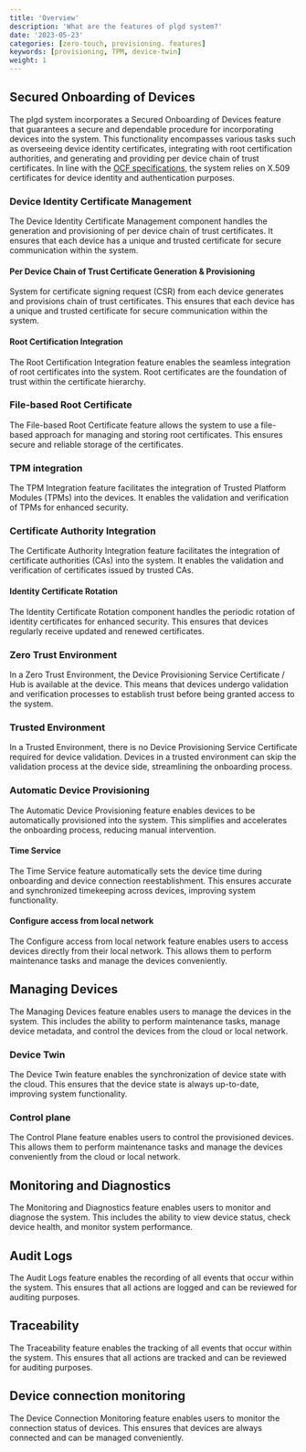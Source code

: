 ```yaml
---
title: 'Overview'
description: 'What are the features of plgd system?'
date: '2023-05-23'
categories: [zero-touch, provisioning. features]
keywords: [provisioning, TPM, device-twin]
weight: 1
---
```


## Secured Onboarding of Devices

The plgd system incorporates a Secured Onboarding of Devices feature that guarantees a secure and dependable procedure for incorporating devices into the system. This functionality encompasses various tasks such as overseeing device identity certificates, integrating with root certification authorities, and generating and providing per device chain of trust certificates. In line with the [OCF specifications](https://openconnectivity.org/developer/specifications/), the system relies on X.509 certificates for device identity and authentication purposes.

### Device Identity Certificate Management

The Device Identity Certificate Management component handles the generation and provisioning of per device chain of trust certificates. It ensures that each device has a unique and trusted certificate for secure communication within the system.

#### Per Device Chain of Trust Certificate Generation & Provisioning

System for certificate signing request (CSR) from each device generates and provisions chain of trust certificates. This ensures that each device has a unique and trusted certificate for secure communication within the system.

#### Root Certification Integration

The Root Certification Integration feature enables the seamless integration of root certificates into the system. Root certificates are the foundation of trust within the certificate hierarchy.

### File-based Root Certificate

The File-based Root Certificate feature allows the system to use a file-based approach for managing and storing root certificates. This ensures secure and reliable storage of the certificates.

### TPM integration

The TPM Integration feature facilitates the integration of Trusted Platform Modules (TPMs) into the devices. It enables the validation and verification of TPMs for enhanced security.

### Certificate Authority Integration

The Certificate Authority Integration feature facilitates the integration of certificate authorities (CAs) into the system. It enables the validation and verification of certificates issued by trusted CAs.

#### Identity Certificate Rotation

The Identity Certificate Rotation component handles the periodic rotation of identity certificates for enhanced security. This ensures that devices regularly receive updated and renewed certificates.

### Zero Trust Environment

In a Zero Trust Environment, the Device Provisioning Service Certificate / Hub is available at the device. This means that devices undergo validation and verification processes to establish trust before being granted access to the system.

### Trusted Environment

In a Trusted Environment, there is no Device Provisioning Service Certificate required for device validation. Devices in a trusted environment can skip the validation process at the device side, streamlining the onboarding process.

### Automatic Device Provisioning

The Automatic Device Provisioning feature enables devices to be automatically provisioned into the system. This simplifies and accelerates the onboarding process, reducing manual intervention.

#### Time Service

The Time Service feature automatically sets the device time during onboarding and device connection reestablishment. This ensures accurate and synchronized timekeeping across devices, improving system functionality.

#### Configure access from local network

The Configure access from local network feature enables users to access devices directly from their local network. This allows them to perform maintenance tasks and manage the devices conveniently.

## Managing Devices

The Managing Devices feature enables users to manage the devices in the system. This includes the ability to perform maintenance tasks, manage device metadata, and control the devices from the cloud or local network.

### Device Twin

The Device Twin feature enables the synchronization of device state with the cloud. This ensures that the device state is always up-to-date, improving system functionality.

### Control plane

The Control Plane feature enables users to control the provisioned devices. This allows them to perform maintenance tasks and manage the devices conveniently from the cloud or local network.

## Monitoring and Diagnostics

The Monitoring and Diagnostics feature enables users to monitor and diagnose the system. This includes the ability to view device status, check device health, and monitor system performance.

## Audit Logs

The Audit Logs feature enables the recording of all events that occur within the system. This ensures that all actions are logged and can be reviewed for auditing purposes.

## Traceability

The Traceability feature enables the tracking of all events that occur within the system. This ensures that all actions are tracked and can be reviewed for auditing purposes.

## Device connection monitoring

The Device Connection Monitoring feature enables users to monitor the connection status of devices. This ensures that devices are always connected and can be managed conveniently.
